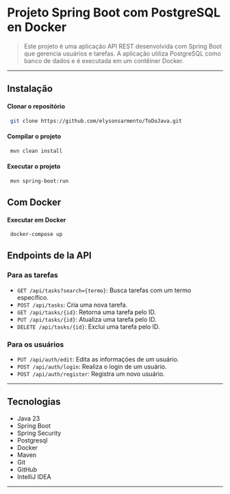 # Projeto Spring Boot com PostgreSQL en Docker
>Este projeto é uma aplicação API REST desenvolvida com Spring Boot que gerencia usuários e tarefas. A aplicação utiliza PostgreSQL como banco de dados e é executada em um contêiner Docker.


---

## Instalação


#### Clonar o repositório

```bash
 git clone https://github.com/elysonsarmento/ToDoJava.git
```

#### Compilar o projeto

```bash
 mvn clean install
```

#### Executar o projeto

```bash
 mvn spring-boot:run
```

## Com Docker

#### Executar em Docker

```bash
 docker-compose up
```

## Endpoints de la API

### Para as tarefas

- `GET /api/tasks?search={termo}`: Busca tarefas com um termo específico.
- `POST /api/tasks`:  Cria uma nova tarefa.
- `GET /api/tasks/{id}`: Retorna uma tarefa pelo ID.
- `PUT /api/tasks/{id}`: Atualiza uma tarefa pelo ID.
- `DELETE /api/tasks/{id}`: Exclui uma tarefa pelo ID.

### Para os usuários

- `PUT /api/auth/edit`: Edita as informações de um usuário.
- `POST /api/auth/login`: Realiza o login de um usuário.
- `POST /api/auth/register`: Registra um novo usuário.

---

## Tecnologias
- Java 23
- Spring Boot
- Spring Security
- Postgresql
- Docker
- Maven
- Git
- GitHub
- IntelliJ IDEA

---
